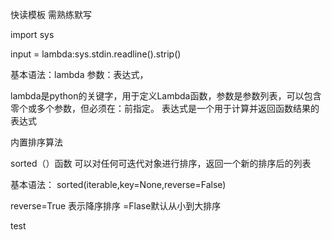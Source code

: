 快读模板 需熟练默写

import sys

<!-- sys-system系统库 -->
input = lambda:sys.stdin.readline().strip()

<!-- stdin-standing input 一个词库 -->

<!-- readline 表示读取这一行 -->

<!-- strip() 表示去掉这一行的空格 空行 制表符 -->

基本语法：lambda 参数：表达式，

lambda是python的关键字，用于定义Lambda函数，参数是参数列表，可以包含零个或多个参数，但必须在：前指定。
表达式是一个用于计算并返回函数结果的表达式


内置排序算法

sorted（）函数
可以对任何可迭代对象进行排序，返回一个新的排序后的列表

基本语法：
sorted(iterable,key=None,reverse=False)

reverse=True 表示降序排序 =Flase默认从小到大排序


test
